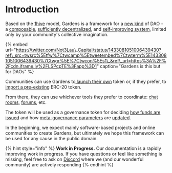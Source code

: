 # Introduction

Based on the [1hive](https://wiki.1hive.org/) model, Gardens is a framework for a [new kind](on-chain-governance/garden-framework/) of DAO - a [composable](additional-resources/philosophy/composability.md), [sufficiently decentralized](additional-resources/philosophy/sufficient-decentralizion.md), and [self-improving system](https://forum.1hive.org/t/together-we-thrive/1278), limited only by your community's collective imagination.

{% embed url="https://twitter.com/Not3Lau\_Capital/status/1433081051006439430?ref\_src=twsrc%5Etfw%7Ctwcamp%5Etweetembed%7Ctwterm%5E1433081051006439430%7Ctwgr%5E%7Ctwcon%5Es1\_&ref\_url=https%3A%2F%2Fcdn.iframe.ly%2FLSPcpTE%3Fapp%3D1" caption="Gardens is this but for DAOs" %}

Communities can use Gardens to[ launch their own](garden-creators/garden-modes.md#veneto-gardens) token or, if they prefer, to [import a pre-existing](garden-creators/garden-modes.md#boboli-gardens) ERC-20 token.

From there, they can use whichever tools they prefer to coordinate: [chat rooms](off-chain-governance/social-spaces-discord.md), [forums](off-chain-governance/forum-discourse.md), etc. 

The token will be used as a governance token for deciding [how funds are issued](on-chain-governance/garden-framework/conviction-voting.md) and how [meta-governance parameters](on-chain-governance/protocol-parameters/decision-voting.md) are [updated](on-chain-governance/garden-framework/decision-voting.md).

In the beginning, we expect mainly software-based projects and online communities to create Gardens, but ultimately we hope this framework can be used for any cause in the public domain.

{% hint style="info" %}
**Work in Progress.** Our documentation is a rapidly improving work in progress. If you have questions or feel like something is missing, feel free to ask on [Discord](https://discord.com/invite/M2EVG4MfR4) where we \(and our wonderful community\) are actively responding
{% endhint %}

